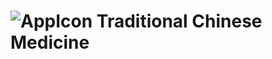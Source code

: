 #  ![AppIcon](htts://github.com/user-attachments/assets/36742bc7-ddb2-48fb-849a-3a20f3174f98)  Traditional Chinese Medicine
